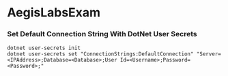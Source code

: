 ﻿# AegisLabsExam

### Set Default Connection String With DotNet User Secrets
```shell
dotnet user-secrets init
dotnet user-secrets set "ConnectionStrings:DefaultConnection" "Server=<IPAddress>;Database=<Database>;User Id=<Username>;Password=<Password>;"
```